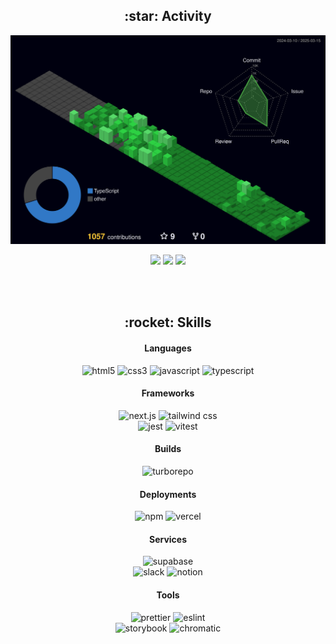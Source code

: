 <h2 align="center">:star: Activity</h2>

![](./profile-3d-contrib/profile-night-green.svg)

<p align="center">
    <picture>
        <source
            srcset="https://github-profile-summary-cards.vercel.app/api/cards/repos-per-language?username=herokwon&theme=tokyonight"
            media="(prefers-color-scheme: dark)">
        <source 
            srcset="https://github-profile-summary-cards.vercel.app/api/cards/repos-per-language?username=herokwon&theme=github"
            media="(prefers-color-scheme: light), (prefers-color-scheme: no-preference)">
        <img src="https://github-profile-summary-cards.vercel.app/api/cards/repos-per-language?username=herokwon" />
    </picture>
    <picture>
        <source
            srcset="https://github-profile-summary-cards.vercel.app/api/cards/productive-time?username=herokwon&theme=tokyonight&utcOffset=9"
            media="(prefers-color-scheme: dark)">
        <source 
            srcset="https://github-profile-summary-cards.vercel.app/api/cards/productive-time?username=herokwon&theme=github&utcOffset=9"
            media="(prefers-color-scheme: light), (prefers-color-scheme: no-preference)">
        <img src="https://github-profile-summary-cards.vercel.app/api/cards/productive-time?username=herokwon" />
    </picture>
    <picture>
        <source
            srcset="https://github-readme-stats.vercel.app/api?username=herokwon&show_icons=true&theme=tokyonight"
            media="(prefers-color-scheme: dark)">
        <source
            srcset="https://github-readme-stats.vercel.app/api?username=herokwon&show_icons=true&theme=github"
            media="(prefers-color-scheme: light), (prefers-color-scheme: no-preference)">
        <img src="https://github-readme-stats.vercel.app/api?username=herokwon&show_icons=true" />
    </picture>
</p>

<br />
<br />

<h2 align="center">:rocket: Skills</h2>

<div align="center">

#### Languages
![html5](https://img.shields.io/badge/html5-E34F26.svg?style=for-the-badge&logo=html5&logoColor=white) ![css3](https://img.shields.io/badge/css3-264de4.svg?style=for-the-badge&logo=css3&logoColor=white) ![javascript](https://img.shields.io/badge/javascript-F7DF1E?style=for-the-badge&logo=JavaScript&logoColor=black)
![typescript](https://img.shields.io/badge/typescript-007ACC?style=for-the-badge&logo=typescript&logoColor=white)

#### Frameworks
![next.js](https://img.shields.io/badge/next.js-000000?logo=nextdotjs&logoColor=fff&style=for-the-badge) ![tailwind css](https://img.shields.io/badge/tailwind_css-38B2AC?style=for-the-badge&logo=tailwind-css&logoColor=white)  
![jest](https://img.shields.io/badge/jest-C21325?style=for-the-badge&logo=jest&logoColor=white) ![vitest](https://img.shields.io/badge/vitest-6E9F18?style=for-the-badge&logo=vitest&logoColor=white)

#### Builds
![turborepo](https://img.shields.io/badge/turborepo-EF4444.svg?style=for-the-badge&logo=turborepo&logoColor=white)

#### Deployments
![npm](https://img.shields.io/badge/npm-CB3837?style=for-the-badge&logo=npm&logoColor=white) ![vercel](https://img.shields.io/badge/vercel-000000?style=for-the-badge&logo=vercel&logoColor=white)

#### Services
![supabase](https://img.shields.io/badge/supabase-3FCF8E?style=for-the-badge&logo=supabase&logoColor=white)  
![slack](https://img.shields.io/badge/slack-4A154B?style=for-the-badge&logo=slack&logoColor=white) ![notion](https://img.shields.io/badge/notion-000000?style=for-the-badge&logo=notion&logoColor=white)

#### Tools
![prettier](https://img.shields.io/badge/prettier-F7B93E?style=for-the-badge&logo=prettier&logoColor=black) ![eslint](https://img.shields.io/badge/eslint-4B32C3?style=for-the-badge&logo=eslint&logoColor=white)  
![storybook](https://img.shields.io/badge/storybook-FF4785?style=for-the-badge&logo=storybook&logoColor=white) ![chromatic](https://img.shields.io/badge/chromatic-FC521F?style=for-the-badge&logo=chromatic&logoColor=white)

</div>
